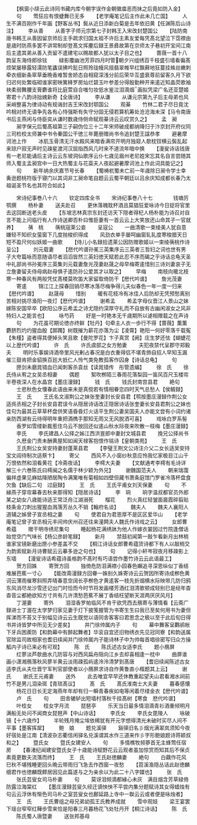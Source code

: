 <!-- { "loadSidebar": true } -->
　　【枫窗小牍云此诗同书藏内库今朝字误作金朝徽庿恶而抺之后竟如防入金】
　　句
　　莺狂应有恨蜨舞已无多
　　【老学庵笔记后主作此未几亡国】
　　人生不满百刚作千年画【野客丛书】鬓从近日添新白菊是去年依旧黄【任渊陈后山诗注】
　　李从善
　　从善字子师元宗第七子封韩王入宋改封楚国公
　　【陆防南唐书韩王从善因留京师后主手疏求归国太祖不许后主素友爱每凭髙北望泣下霑襟由是歳时防燕多罢不讲常制却登髙文挥麈后録王景彞故第在京师太子巷初开宝间江南后主遣其弟从善入贡留不遣建宅以赐故都人犹以太子目之也】
　　蔷薇一首十八韵呈东海侍郎徐铉
　　緑影覆幽池芳菲四月时管朝夕兴组绣百千枝盛引墙看徧髙烦架屡移露轻濡防笔蠭误拂吟髭日照玲珑幔风揺翡翠帷早红飘藓地狂蔓挂蛛丝嫩刺牵衣细新条窣草垂晩香难暂舍娇态自相窥深浅分前后荣华互盛衰尊前留客久月下欲归迟何处繁临砌谁家密映篱綘罗房灿烂碧玉叶参差分得殷勤种开来逺近知晶荧歌袖袂柔弱舞腰支膏麝谁将比庭萱自合嗤匀妆低水鉴泣泪滴烟画拟凭梁广名还亚楚姬寄君十八韵诗拙媿新奇【全唐诗】
　　李从谦
　　从谦元宗第九子后主母弟也风采峭整喜为律诗动有规诲封吉王宋改封鄂国公
　　观棊
　　竹林二君子尽日竟沈吟相对终无语争先各有心恃强斯有失守分固无侵若算机筹处沧沧海未深【马令南唐书后主燕闲与侍臣奕从谦时数歳侍侧命赋观棊诗云云叹赏久之】
　　孟　昶
　　昶字保元后蜀髙祖第三子嗣伪位三十二年宋师破成都纳降归于汴京封开府仪同三司检校太师兼中书令秦国公干徳三年薨册赠尚书令追封楚王諡恭孝
　　避暑摩诃池上作
　　冰肌玉骨清无汗水殿风来暗香满帘开明月独窥人欹枕钗横云鬓乱起来琼户寂无声时见疎星渡河汉屈指西风几时来不道流年暗中换
　　【漫叟诗话钱唐有一老尼能诵后主诗云云东坡洞仙歌序云仆七歳见眉州老尼姓宋忘其名自言尝随其师入蜀主孟昶宫中一日大热蜀主与花蘂夫人夜起避暑摩诃池上作此词具能记之】
　　句
　　新年纳余庆嘉节号长春
　　【蜀梼杌蜀未亡前一年歳除日昶令学士幸夤逊题桃符版于寝门以其词非工昶命笔自题云云蜀平朝廷以吕余庆知成都长春乃太祖诞圣节名也其符合如此】




　　宋诗纪事巻八十六
　　钦定四库全书
　　宋诗纪事巻八十七　　　　钱塘厉鹗撰
　　杨朴妻
　　送夫赴召
　　更休落魄耽杯酒且莫猖狂爱咏诗今日捉将官里去这回断送老头皮
　　【东坡志林真宗东封还访天下隠者得杞人杨朴能为诗召对自言不能上问临行有人作诗送卿否朴曰惟臣妻有一首云云上大笑放还山命其子一官就养】
　　蒨　桃
　　蒨桃宼莱公妾
　　呈宼公
　　一曲清歌一束绫美人犹自意嫌轻不知织女萤窗下几度抛梭织得成
　　风劲衣单手屡呵幽窗轧轧度寒梭腊天日短不盈尺何似妖姬一曲歌
　　【侍儿小名録拾遗莱公因防赠歌姬以一束绫蒨桃作诗呈公】
　　刘元载妻
　　【厯代吟谱孙冕三英集序云三英者三哲妇之词也世有男子大夸篇咏而意随语尽者滔滔皆然三英妇徳天赋若此忍不序而碣之乎诗话总龟天圣中礼部尚书孙冕序三英集刘元载妻詹光茂妻赵晟之母早梅寄逺惜别三诗刘妻哀子无立詹妻留夫侍母病赵母惧子逺防孙公爱其才以取之】
　　早梅
　　南枝向暖北枝寒一种春风有两般凭仗髙楼莫吹笛大家留取倚防干【厯代吟谱】
　　詹光茂妻
　　寄逺
　　锦江江上探春回销尽寒冰落尽梅争得儿夫似春色一年一度一归来【厯代吟谱】
　　赵晟母
　　惜别
　　暖有花枝冷有冰佳人后防却无凭预愁离别苦相对挑尽渔阳一夜灯【厯代吟谱】
　　谢希孟
　　希孟字母仪晋江人景山之妹嫁陈安国早卒【欧阳公序云希孟之诗尤隠约深厚守礼而不自放有古幽闲淑女之风非特妇人之能言也】
　　咏芍药
　　好是一时艳本无千歳期所以谑相赠载之在声诗
　　句
　　为花虽可期论徳亦终鲜【牡丹】句牵主人衣一歩行不得【蔷薇】薫薫麝脐烈灼灼猩血殷【踯躅】树既摧为薪花亦落为尘【凌霄】艳阳一何好零落千载寃【朱槿】盗者得其便掉头笑且歌【曼陀罗花】卞子真赏【阙】庄生梦还怯【蝴蜨花　以上歴代吟谱】
　　许　氏
　　许氏虞部之女方勉妻
　　夫犯夜禁代呈郡守郑毅夫
　　明时乐事娱诗酒帝里风光剰占春况是白衣重得侣不堪青斾自招人早知玉漏催三鼓肯把金貂换百廵大扺仁人怜气类免教孤客作囚身【诗话总龟】
　　句
　　匣剑未磨晁错血已闻刺客杀袁丝【读晁错传　彤管遗编】
　　徐　氏
　　徐氏侍从宥之女吴丞相妻
　　偶题
　　絮吹栁陌三春雨花落梨园一笛风百尺玉楼帘半卷夜深人在水晶宫【墨庄漫録】
　　钱　氏
　　钱氏封南宫县君
　　絶句
　　士悲秋色女懐春此语由来未是真傥若有情相眷恋四时天气总愁人【侯鲭録】
　　王　氏
　　王氏名文淑荆公之妹张奎妻封长安县君【鹗按墨庄漫録作荆公女适呉丞相之子封长安县君误今从隠居诗话改正隠居诗话张奎妻长安县君荆公之妹也佳句为最其云草草杯盘供笑语昏昏灯火话平生荆公妻吴国夫人亦能文尝有小词约诸亲防西湖有云待得明年重把酒擕手那知无雨又无风脱洒可喜】
　　戏咏白罗系髻
　　香罗如雪缕新裁惹住乌云不放回还似逺山秋水际夜来吹散一枝梅【墨庄漫録】
　　李氏
　　李氏建昌人公择之姊江西洪亶郎中妻封文城县君
　　挽兄公择尚书
　　久厯金门贵未酬黄屋知如闻天禄客抱恨作铭诗【皇朝类苑】
　　王　氏
　　王氏荆公女吴安持妻封蓬莱县君
　　【李璧王荆文公诗注介父二女长适吴安持宝文阎待制次适蔡卞】
　　寄父
　　西风不入小窗纱秋意应怜我忆家极目江山千万恨依然和泪看黄花【冷斋夜话】
　　李樗大夫妻
　　【文献通考李樗有毛诗详解三十六巻陈氏曰樗闽之名儒于林少颖为外兄】
　　谢魏国范夫人
　　朝来瑞霭徧祥虚果见麻姑降陋居陶令满篱唯有菊相如四壁但藏书萧条庭馆门罗雀冷落杯盘食欠鱼【缺后二句　过庭録】
　　王　氏
　　王氏平甫女刘天保妻
　　句
　　不縁燕子穿帘幕春去秋来那得知【隠居诗话】
　　李　珦
　　珦字温叔都官员外郎某之幼女八歳能诗适王常泛舟江湖溺死
　　榴花
　　烈火真红轻皱面晨霞碎翦贴枝条金刀刺出猩猩血溅落芳丛久不销【翰府名谈】
　　魏夫人
　　魏夫人襄阳人道辅之姊曾子宣丞相之妻
　　句
　　使君自为君恩厚不是区区爱华山
　　【老学庵笔记曾子宣丞相元丰间帅庆州召还往来潼闗夫人魏氏作诗戏之云】
　　女郎曹希蕴
　　赠干明寺绣尼集句
　　睡起杨花满绣牀为他人作嫁衣裳因过竹院逢僧话始觉空门气味长【杨公彦龄笔録】
　　新月
　　禁鼓初闻第一敲乍看新月出林梢谁家宝镜新磨出匣小参差盖不交
　　【桐江诗话女郎曹希蕴货诗都下有人以敲梢交为韵索赋新月诗曹赋云云摹多逊之句也】
　　句
　　记得小轩岑寂夜月移疎影上东墙
　　【漫叟诗话希蕴诗虽格韵不髙时有巧语尝作墨竹诗云云此语最工】
　　贺方回姝
　　寄贺方回
　　独倚危防泪满襟小园春色嬾追寻深恩纵似丁香结难展芭蕉一寸心
　　【能改斋漫録方回眷一姝别久姝寄诗云云贺因所寄诗成栁色黄词云薄雨催寒斜照弄晴春意空阔长亭栁色才黄逺客一枝先折烟横水际映带几防归鸦东风消尽龙沙雪还记出门时恰而今时节将发画楼芳酒红泪清歌顿成轻别巳是经年杳杳音尘都絶欲知方寸共有几许清愁芭蕉不展丁香结枉望断天涯两厌厌风月】
　　丁渥妻
　　寄外
　　泪湿香罗帕临风不肯干欲凭西去鴈寄与薄情看【云斋广録进士丁渥在太学梦归家见妻于灯下披笺握管为书寄生生曰我已至矣何用书为妻但挥涕而不荅又于别幅见诗云云生既觉以语同舎客客曰君思念之极以至于此后旬日得书并诗皆梦中所见无少差矣】
　　并门徐帅属内子
　　句
　　幕中舞客呈鸜鹆帐下牙兵困蒺防【和韵幕中有醉起舞者】华衮自宜还旧物绣衣先见冠同寮【和韵送属官除监司故相家也耆旧续闻并门徐帅属内子能诗林子中为帅每首唱徐密写归众方操觚内子诗已来必有可观】
　　陈　氏
　　陈氏述古女适李氏
　　题小鴈屏
　　红蓼淡芦欹曲水几防容与对西风扁舟阻向江乡去却喜相逢一枕中
　　曲屏谁画小潇湘鴈落秋风蓼半黄云淡雨疎孤屿逺泠泠清梦到髙唐
　　【耆旧续闻陈述古女适李氏从夫仕晋宁军判官部使者以小鴈屏求诗自作黄鲁直小楷题其上云】
　　谢　氏
　　谢氏王元甫妻
　　送外
　　此去唯宜早早还休教重起望夫山君看湘水祠前竹不是男儿泪染斑【青琐髙议】
　　髙　氏
　　髙氏淮南士大夫妻
　　暮春感懐
　　杨花日日长无定海燕年年却有归一瞬青春疾如电等闲着尽缕金衣【厯代吟谱】
　　卢　氏
　　句
　　田舎辘轳出短墙村落秋千挂髙树【寒食　厯代吟谱】
　　叶桂女
　　桂女字月流
　　琵琶亭
　　乐天当日最多情泪滴青衫酒重倾明月满船无处问不闻商女琵琶声【中山诗话】
　　李氏女
　　李氏女毘陵人
　　咏破镜【十六歳作】
　　半轮残月掩尘埃依稀犹有开元字想得清光未破时买尽人间不平事【墨客挥犀】
　　鲍　娘
　　题兑溪驿
　　谿驿旧名彡烟光满翠岚须知今夜好宿处是江南【清波杂志衢信闲驿名兑溪谓其水作三道来作彡字形鲍娘题诗蒋颖叔和之】
　　暨氏女
　　暨氏女建安人
　　句
　　多情樵牧频篸首无主蜂莺任宿房
　　【春渚纪闻建安暨氏女子十歳能诗赋野花云云观者虽加惊赏而知其后不保贞素竟更数夫流落而终】
　　王　氏
　　王氏赵徳麟妻
　　絶句
　　白藕作花风巳秋不堪残睡更回头晩云带雨归飞急去作西窗一夜愁
　　【苕溪渔隠丛话此赵徳麟细君作也徳麟既鳏居因见此篇遂与之为亲余以为此二十八字媒也】
　　张　氏
　　张氏芸叟女司马朴妻
　　句
　　莫讶泪频滴都縁心未灰　满目烟含芳草緑倚防露泣海棠红
　　【墨庄漫録芸叟久经迁谪怏怏不平尝内集分题赋诗其女得蜡烛有句云云浮休有惭色司马朴之室芸叟女也鄜延路上寺中一聫云云或者便是咏烛者】
　　王　氏
　　王氏曹组之母兄弟幼孤王氏教养成就
　　雪中观妓
　　梁王宴罢下瑶台窄窄红鞾歩雪来恰是阳春三月暮杨花飞处牡丹开【桐江诗话】
　　陈　氏
　　陈氏蜀人唐暨妻
　　送张邦基母
